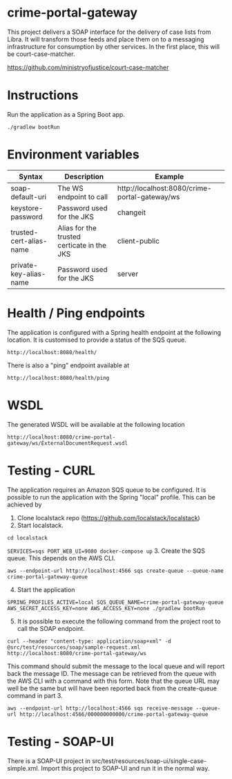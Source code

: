 # crime-portal-gateway

This project delivers a SOAP interface for the delivery of case lists from Libra. It will transform those feeds and place them on to a messaging infrastructure for consumption by other services. In the first place, this will be court-case-matcher. 

https://github.com/ministryofjustice/court-case-matcher

# Instructions

Run the application as a Spring Boot app.

```./gradlew bootRun```

# Environment variables


| Syntax           | Description | Example |
| ---------------- | ----------- |---------
| soap-default-uri | The WS endpoint to call | http://localhost:8080/crime-portal-gateway/ws|
| keystore-password | Password used for the JKS | changeit |
| trusted-cert-alias-name | Alias for the trusted certicate in the JKS | client-public |
| private-key-alias-name | Password used for the JKS | server |

# Health / Ping endpoints

The application is configured with a Spring health endpoint at the following location. It is customised to provide a status of the SQS queue.

```http://localhost:8080/health/```

There is also a "ping" endpoint available at

```http://localhost:8080/health/ping```


# WSDL

The generated WSDL will be available at the following location

```http://localhost:8080/crime-portal-gateway/ws/ExternalDocumentRequest.wsdl```

# Testing - CURL 

The application requires an Amazon SQS queue to be configured. It is possible to run the application with the Spring "local" profile. This can be achieved by 

1. Clone localstack repo (https://github.com/localstack/localstack)
2. Start localstack.

```cd localstack```
   
```SERVICES=sqs PORT_WEB_UI=9080 docker-compose up```
3. Create the SQS queue. This depends on the AWS CLI.

```aws --endpoint-url http://localhost:4566 sqs create-queue --queue-name crime-portal-gateway-queue```

4. Start the application

```SPRING_PROFILES_ACTIVE=local SQS_QUEUE_NAME=crime-portal-gateway-queue AWS_SECRET_ACCESS_KEY=none AWS_ACCESS_KEY=none ./gradlew bootRun```

5. It is possible to execute the following command from the project root to call the SOAP endpoint.

```curl --header "content-type: application/soap+xml" -d @src/test/resources/soap/sample-request.xml http://localhost:8080/crime-portal-gateway/ws```

This command should submit the message to the local queue and will report back the message ID. The message can be retrieved from the queue with the AWS CLI with a command with this form. Note that the queue URL may well be the same but will have been reported back from the create-queue command in part 3.

```aws --endpoint-url http://localhost:4566 sqs receive-message --queue-url http://localhost:4566/000000000000/crime-portal-gateway-queue```

# Testing - SOAP-UI

There is a SOAP-UI project in src/test/resources/soap-ui/single-case-simple.xml. Import this project to SOAP-UI and run it in the normal way.


